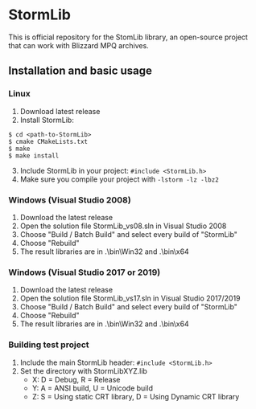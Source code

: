 # StormLib

This is official repository for the StomLib library, an open-source project that can work with Blizzard MPQ archives.

## Installation and basic usage
### Linux
1. Download latest release
2. Install StormLib:
```
$ cd <path-to-StormLib>
$ cmake CMakeLists.txt
$ make
$ make install
```
3. Include StormLib in your project: `#include <StormLib.h>`
4. Make sure you compile your project with `-lstorm -lz -lbz2`

### Windows (Visual Studio 2008)
1. Download the latest release
2. Open the solution file StormLib_vs08.sln in Visual Studio 2008
3. Choose "Build / Batch Build" and select every build of "StormLib"
4. Choose "Rebuild"
5. The result libraries are in .\bin\Win32 and .\bin\x64

### Windows (Visual Studio 2017 or 2019)
1. Download the latest release
2. Open the solution file StormLib_vs17.sln in Visual Studio 2017/2019
3. Choose "Build / Batch Build" and select every build of "StormLib"
4. Choose "Rebuild"
5. The result libraries are in .\bin\Win32 and .\bin\x64

### Building test project
1. Include the main StormLib header: `#include <StormLib.h>`
2. Set the directory with StormLibXYZ.lib
   * X: D = Debug, R = Release
   * Y: A = ANSI build, U = Unicode build
   * Z: S = Using static CRT library, D = Using Dynamic CRT library
